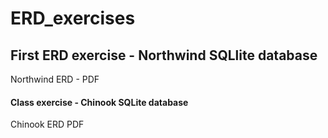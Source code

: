 # ERD_exercises

## First ERD exercise - Northwind SQLlite database
Northwind ERD - PDF

#### Class exercise - Chinook SQLite database
Chinook ERD PDF
